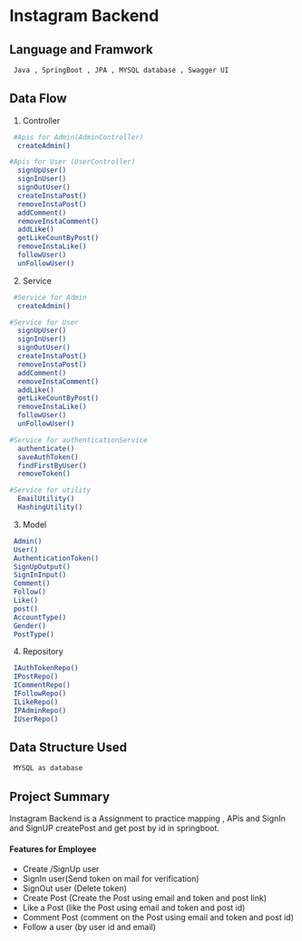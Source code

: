 # Instagram Backend

## Language and Framwork 

```bash
 Java , SpringBoot , JPA , MYSQL database , Swagger UI
```

## Data Flow

 1. Controller 

```bash
 #Apis for Admin(AdminController)
  createAdmin()

#Apis for User (UserController)
  signUpUser()
  signInUser()
  signOutUser()
  createInstaPost()
  removeInstaPost()
  addComment()
  removeInstaComment()
  addLike()
  getLikeCountByPost()
  removeInstaLike()
  followUser()
  unFollowUser()
```
2. Service 

```bash
 #Service for Admin 
  createAdmin()

#Service for User 
  signUpUser()
  signInUser()
  signOutUser()
  createInstaPost()
  removeInstaPost()
  addComment()
  removeInstaComment()
  addLike()
  getLikeCountByPost()
  removeInstaLike()
  followUser()
  unFollowUser()

#Service for authenticationService
  authenticate()
  saveAuthToken()
  findFirstByUser()
  removeToken()

#Service for utility
  EmailUtility()
  HashingUtility()
```

3. Model

```bash
 Admin()
 User()
 AuthenticationToken()
 SignUpOutput()
 SignInInput()
 Comment()
 Follow()
 Like()
 post()
 AccountType()
 Gender()
 PostType()
```
4. Repository

```bash
 IAuthTokenRepo()
 IPostRepo()
 ICommentRepo()
 IFollowRepo()
 ILikeRepo()
 IPAdminRepo()
 IUserRepo()
```

## Data Structure Used

```bash
 MYSQL as database
```

## Project Summary

Instagram Backend is a Assignment to practice mapping , APis and SignIn and SignUP createPost and get post by id in springboot.
 
  #### Features for Employee

- Create /SignUp user
- SignIn user(Send token on mail for verification)
- SignOut user (Delete token)
- Create Post (Create the Post using email and token and post link)
- Like a Post (like the Post using email and token and post id)
- Comment Post (comment on the Post using email and token and post id)
- Follow a user (by user id and email)




